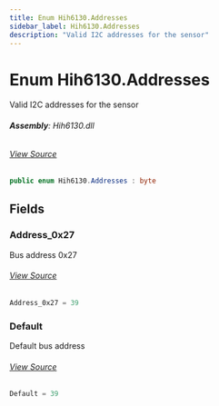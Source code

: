 ```yaml
---
title: Enum Hih6130.Addresses
sidebar_label: Hih6130.Addresses
description: "Valid I2C addresses for the sensor"
---
```

# Enum Hih6130.Addresses
Valid I2C addresses for the sensor

###### **Assembly**: Hih6130.dll
###### [View Source](https://github.com/WildernessLabs/Meadow.Foundation.git/blob/develop/Source/Meadow.Foundation.Peripherals/Sensors.Atmospheric.Hih6130/Driver/Hih6130.Enums.cs#L8)
```csharp title="Declaration"
public enum Hih6130.Addresses : byte
```
## Fields
### Address_0x27
Bus address 0x27
###### [View Source](https://github.com/WildernessLabs/Meadow.Foundation.git/blob/develop/Source/Meadow.Foundation.Peripherals/Sensors.Atmospheric.Hih6130/Driver/Hih6130.Enums.cs#L13)
```csharp title="Declaration"
Address_0x27 = 39
```
### Default
Default bus address
###### [View Source](https://github.com/WildernessLabs/Meadow.Foundation.git/blob/develop/Source/Meadow.Foundation.Peripherals/Sensors.Atmospheric.Hih6130/Driver/Hih6130.Enums.cs#L17)
```csharp title="Declaration"
Default = 39
```
